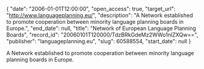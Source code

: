 {
  "date": "2006-01-01T12:00:00", 
  "open_access": true, 
  "target_url": "http://www.languageplanning.eu/", 
  "description": "A Network established to promote cooperation between minority language planning boards in Europe.", 
  "end_date": null, 
  "title": "Network of European Language Planning Boards", 
  "record_id": "20060101T120000/TdzBRkGdeMz2WWo1nlZXQw==", 
  "publisher": "languageplanning.eu", 
  "slug": 60588554, 
  "start_date": null
}

A Network established to promote cooperation between minority language planning boards in Europe.